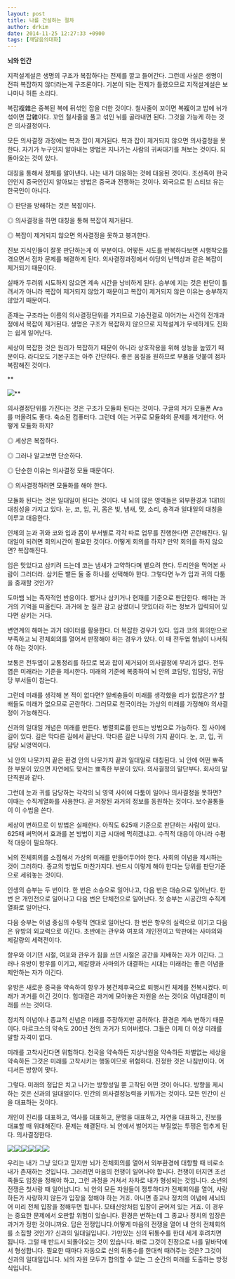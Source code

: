 ```yaml
---
layout: post
title: 나를 건설하는 절차
author: drkim
date: 2014-11-25 12:27:33 +0900
tags: [깨달음의대화]
---
```

**뇌와 인간**

  


지적설계설은 생명의 구조가 복잡하다는 전제를 깔고 들어간다. 그런데 사실은 생명이 전혀 복잡하지 않더라는게 구조론이다. 기본이 되는 전제가 틀렸으므로 지적설계설은 보나마나 허튼 소리다. 

  


복잡複雜은 중복된 복에 뒤섞인 잡을 더한 것이다. 철사줄이 꼬이면 복複이고 밥에 뉘가 섞이면 잡雜이다. 꼬인 철사줄을 풀고 섞인 뉘를 골라내면 된다. 그것을 가능케 하는 것은 의사결정이다. 

  


모든 의사결정 과정에는 복과 잡이 제거된다. 복과 잡이 제거되지 않으면 의사결정을 못한다. 자기가 누구인지 알아내는 방법은 지나가는 사람의 귀싸대기를 쳐보는 것이다. 되돌아오는 것이 있다. 

  


대칭을 통해서 정체를 알아낸다. 나는 내가 대응하는 것에 대응된 것이다. 조선족이 한국인인지 중국인인지 알아보는 방법은 중국과 전쟁하는 것이다. 외국으로 튄 스티브 유는 한국인이 아니다. 

  


◎ 판단을 방해하는 것은 복잡이다.  

      
◎ 의사결정을 하면 대칭을 통해 복잡이 제거된다.   

      
◎ 복잡이 제거되지 않으면 의사결정을 못하고 붕괴한다. 

  


진보 지식인들이 잘못 판단하는게 이 부분이다. 어떻든 시도를 반복하다보면 시행착오를 겪으면서 점차 문제를 해결하게 된다. 의사결정과정에서 야당의 난맥상과 같은 복잡이 제거되기 때문이다. 

  


실패가 두려워 시도하지 않으면 계속 시간을 낭비하게 된다. 승부에 지는 것은 판단이 틀려서가 아니라 복잡이 제거되지 않았기 때문이고 복잡이 제거되지 않은 이유는 승부하지 않았기 때문이다. 

  


존재는 구조라는 이름의 의사결정단위를 가지므로 기승전결로 이어가는 사건의 전개과정에서 복잡이 제거된다. 생명은 구조가 복잡하지 않으므로 지적설계가 무색하게도 진화는 쉽게 일어난다. 

  


세상이 복잡한 것은 원리가 복잡하기 때문이 아니라 상호작용을 위해 성능을 높였기 때문이다. 라디오도 기본구조는 아주 간단하다. 좋은 음질을 원하므로 부품을 덧붙여 점차 복잡해진 것이다. 

  


 

**

![](/files/attach/images/198/563/540/32.jpg)**

  


의사결정단위를 가진다는 것은 구조가 모듈화 된다는 것이다. 구글의 저가 모듈폰 Ara를 떠올려도 좋다. 축소된 컴퓨터다. 그런데 이는 거꾸로 모듈화의 문제를 제기한다. 어떻게 모듈화 하지?

  


◎ 세상은 복잡하다.  

      
◎ 그러나 알고보면 단순하다.  

      
◎ 단순한 이유는 의사결정 모듈 때문이다.  

      
◎ 의사결정하려면 모듈화를 해야 한다. 

  


모듈화 된다는 것은 일대일이 된다는 것이다. 내 뇌의 많은 영역들은 외부환경과 1대1의 대칭성을 가지고 있다. 눈, 코, 입, 귀, 몸은 빛, 냄새, 맛, 소리, 충격과 일대일의 대칭을 이루고 대응한다. 

  


인체의 눈과 귀와 코와 입과 몸이 부서별로 각각 따로 업무를 진행한다면 곤란해진다. 일대일이 되려면 회의시간이 필요한 것이다. 어떻게 회의를 하지? 만약 회의를 하지 않으면? 복잡해진다.

  


입은 맛있다고 삼키려 드는데 코는 냄새가 고약하다며 뱉으려 한다. 두리안을 먹어본 사람이 그러더라. 삼키든 뱉든 둘 중 하나를 선택해야 한다. 그렇다면 누가 입과 귀의 다툼을 중재할 것인가? 

  


도마뱀 뇌는 즉자적인 반응이다. 뱉거나 삼키거나 현재를 기준으로 판단한다. 해마는 과거의 기억을 떠올린다. 과거에 눈 질끈 감고 삼켰더니 맛있더라 하는 정보가 입력되어 있다면 삼키는 거다.

  


변연계의 해마는 과거 데이터를 활용한다. 더 복잡한 경우가 있다. 입과 코의 회의만으로 부족하고 뇌 전체회의를 열어서 판정해야 하는 경우가 있다. 이 때 전두엽 형님이 나서줘야 하는 것이다. 

  


보통은 전두엽이 교통정리를 하므로 복과 잡이 제거되어 의사결정에 무리가 없다. 전두엽은 미래라는 기준을 제시한다. 미래의 기준에 복종하여 뇌 안의 코담당, 입담당, 귀담당 부서들이 참는다.

  


그런데 미래를 생각해 본 적이 없다면? 일베충들이 미래를 생각했을 리가 없잖은가? 할배들도 미래가 없으므로 곤란하다. 그러므로 천국이라는 가상의 미래를 가정해야 의사결정이 가능해진다.

  


신과의 일대일 개념은 미래를 만든다. 병렬회로를 만드는 방법으로 가능하다. 집 사이에 길이 있다. 길은 막다른 길에서 끝난다. 막다른 길은 나무의 가지 끝이다. 눈, 코, 입, 귀 담당 뇌영역이다. 

  


뇌 안의 나뭇가지 끝은 환경 안의 나뭇가지 끝과 일대일로 대칭된다. 뇌 안에 어떤 뾰족한 부분이 있으면 자연에도 맞서는 뾰족한 부분이 있다. 의사결정의 말단부다. 회사의 말단직원과 같다. 

  


그런데 눈과 귀를 담당하는 각각의 뇌 영역 사이에 다툼이 일어나 의사결정을 못하면? 이때는 수직계열화를 사용한다. 곧 저장된 과거의 정보를 동원하는 것이다. 보수꼴통들이 이 수법을 쓴다. 

  


세상이 변하므로 이 방법은 실패한다. 아직도 625때 기준으로 판단하는 사람이 있다. 625때 써먹어서 효과를 본 방법이 지금 시대에 먹히겠냐고. 수직적 대응이 아니라 수평적 대응이 필요하다.

  


뇌의 전체회의를 소집해서 가상의 미래를 만들어두어야 한다. 사회의 이념을 제시하는 것이 그러하다. 종교의 방법도 마찬가지다. 반드시 이렇게 해야 한다는 당위를 판단기준으로 세워놓는 것이다. 

  


인생의 승부는 두 번이다. 한 번은 소승으로 일어나고, 다음 번은 대승으로 일어난다. 한 번 은 개인전으로 일어나고 다음 번은 단체전으로 일어난다. 첫 승부는 시공간의 수직계열화로 일어난다. 

  


다음 승부는 이념 중심의 수평적 연대로 일어난다. 한 번은 항우의 실력으로 이기고 다음은 유방의 외교력으로 이긴다. 초반에는 관우와 여포의 개인전이고 막판에는 사마의와 제갈량의 세력전이다.

  


항우와 이기던 시절, 여포와 관우가 힘을 쓰던 시절은 공간을 지배하는 자가 이긴다. 그러나 유방이 항우를 이기고, 제갈량과 사마의가 대결하는 시대는 미래라는 좋은 이념을 제안하는 자가 이긴다. 

  


유방은 새로운 중국을 약속하여 항우가 봉건제후국으로 퇴행시킨 체제를 전복시켰다. 미래가 과거를 이긴 것이다. 힘대결은 과거에 모아놓은 자원을 쓰는 것이요 이념대결이 미래를 쓰는 것이다. 

  


정치적 이념이나 종교적 신념은 미래를 주장하지만 공허하다. 환경은 계속 변하기 때문이다. 마르크스의 약속도 200년 전의 과거가 되어버렸다. 그들은 이제 더 이상 미래를 말할 자격이 없다. 

  


미래를 고착시킨다면 위험하다. 천국을 약속하든 지상낙원을 약속하든 차별없는 세상을 약속하든 그것은 미래를 고착시키는 행동이므로 위험하다. 진정한 것은 나침반이다. 어디서든 방향이 맞다. 

  


그렇다. 미래의 정답은 치고 나가는 방향성일 뿐 고착된 어떤 것이 아니다. 방향을 제시하는 것은 신과의 일대일이다. 인간의 의사결정능력을 키워가는 것이다. 모든 인간이 신을 대표하는 것이다.

  


개인이 진리를 대표하고, 역사를 대표하고, 문명을 대표하고, 자연을 대표하고, 진보를 대표할 때 위대해진다. 문제는 해결된다. 뇌 안에서 벌어지는 부질없는 투쟁은 멈추게 된다. 의사결정한다. 

  



 
![](/files/attach/images/198/563/540/33.jpg)![](/files/attach/images/198/563/540/34.jpg)![](/files/attach/images/198/563/540/35.jpg)![](/files/attach/images/198/563/540/36.jpg)![](/files/attach/images/198/563/540/37.jpg)![](/files/attach/images/198/563/540/111.JPG)   


  


  


우리는 내가 그냥 있다고 믿지만 뇌가 전체회의를 열어서 외부환경에 대항할 때 비로소 내가 존재하는 것입니다. 그러려면 마음의 전쟁이 일어나야 합니다. 전쟁이 터지면 조선족들도 입장을 정해야 하고, 그런 과정을 거쳐서 차차로 내가 형성되는 것입니다. 소년의 전쟁은 첫사랑 때 일어납니다. 뇌 안의 모든 자원들이 쟁투하다가 전체회의를 열어, 사랑하든가 사랑하지 않든가 입장을 정해야 하는 거죠. 아니면 종교나 정치의 이념에 세뇌되어 미리 전체 입장을 정해두면 됩니다. 모태신앙처럼 입장이 굳어져 있는 거죠. 이 경우는 중요한 문제에서 오판할 위험이 있습니다. 환경은 변하는데 그 종교나 정치의 입장은 과거가 정한 것이니까요. 답은 전쟁입니다.어떻게 마음의 전쟁을 열어 내 안의 전체회의를 소집할 것인가? 신과의 일대일입니다. 가만있는 신의 뒤통수를 한대 세게 후려치면 됩니다. 그럴 때 반드시 되돌아오는 것이 있습니다. 바로 그것이 진정으로 나를 밑바닥에서 형성합니다. 필요한 때마다 자동으로 신의 뒤통수를 한대씩 때려주는 것은? 그것이 신과의 일대일입니다. 뇌의 자원 모두가 합의할 수 있는 그 순간의 미래를 도출하는 방정식입니다.